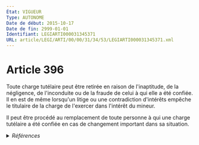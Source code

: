 ```yaml
---
État: VIGUEUR
Type: AUTONOME
Date de début: 2015-10-17
Date de fin: 2999-01-01
Identifiant: LEGIARTI000031345371
URL: article/LEGI/ARTI/00/00/31/34/53/LEGIARTI000031345371.xml
---
```


<h1>Article 396</h1>

Toute charge tutélaire peut être retirée en raison de l'inaptitude, de la
négligence, de l'inconduite ou de la fraude de celui à qui elle a été confiée.
Il en est de même lorsqu'un litige ou une contradiction d'intérêts empêche le
titulaire de la charge de l'exercer dans l'intérêt du mineur.<br />

Il peut être procédé au remplacement de toute personne à qui une charge
tutélaire a été confiée en cas de changement important dans sa situation.


<details>
  <summary><em>Références</em></summary>

  <h2>Articles faisant référence à l'article</h2>
  
  <ul>
    <li>
      <a href="https://legal.tricoteuses.fr//redirection/LEGIARTI000031322336?vers=git&vers=legifrance">Ordonnance n° 2015-1288 du 15 octobre 2015 portant simplification et modernisation du droit de la famille - article 4 ENTIEREMENT_MODIF</a> DEPLACE source
    </li>
  </ul>
  
  <h2>Références faites par l'article</h2>
  
  <ul>
    <li>
      2015-10-15 DEPLACE cible <a href="https://legal.tricoteuses.fr//redirection/LEGIARTI000031322336?vers=git&vers=legifrance">Ordonnance n° 2015-1288 du 15 octobre 2015 portant simplification et modernisation du droit de la famille - article 4 ENTIEREMENT_MODIF</a>
    </li>
    <li>
      2999-01-01 CITATION cible <a href="https://legal.tricoteuses.fr//redirection/LEGIARTI000020031065?vers=git&vers=legifrance">Code de procédure civile - article 1234-2 AUTONOME VIGUEUR, en vigueur depuis le 2009-01-01</a>
    </li>
    <li>
      2999-01-01 CITATION cible <a href="https://legal.tricoteuses.fr//redirection/LEGIARTI000020031060?vers=git&vers=legifrance">Code de procédure civile - article 1234-4 AUTONOME VIGUEUR, en vigueur depuis le 2009-01-01</a>
    </li>
    <li>
      2999-01-01 CITATION cible <a href="https://legal.tricoteuses.fr//redirection/LEGIARTI000045293372?vers=git&vers=legifrance">Code des pensions militaires d'invalidité et des victimes de guerre - article L422-2 AUTONOME VIGUEUR, en vigueur depuis le 2023-01-01</a>
    </li>
    <li>
      CODIFICATION source Loi 1803-03-14
    </li>
  </ul>
</details>
